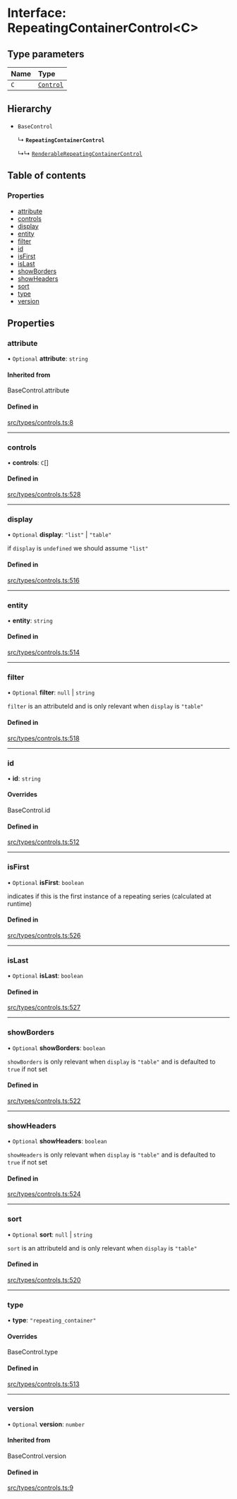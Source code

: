 # Interface: RepeatingContainerControl\<C\>

## Type parameters

| Name | Type |
| :------ | :------ |
| `C` | [`Control`](../wiki/Exports#control) |

## Hierarchy

- `BaseControl`

  ↳ **`RepeatingContainerControl`**

  ↳↳ [`RenderableRepeatingContainerControl`](../wiki/RenderableRepeatingContainerControl)

## Table of contents

### Properties

- [attribute](../wiki/RepeatingContainerControl#attribute)
- [controls](../wiki/RepeatingContainerControl#controls)
- [display](../wiki/RepeatingContainerControl#display)
- [entity](../wiki/RepeatingContainerControl#entity)
- [filter](../wiki/RepeatingContainerControl#filter)
- [id](../wiki/RepeatingContainerControl#id)
- [isFirst](../wiki/RepeatingContainerControl#isfirst)
- [isLast](../wiki/RepeatingContainerControl#islast)
- [showBorders](../wiki/RepeatingContainerControl#showborders)
- [showHeaders](../wiki/RepeatingContainerControl#showheaders)
- [sort](../wiki/RepeatingContainerControl#sort)
- [type](../wiki/RepeatingContainerControl#type)
- [version](../wiki/RepeatingContainerControl#version)

## Properties

### attribute

• `Optional` **attribute**: `string`

#### Inherited from

BaseControl.attribute

#### Defined in

[src/types/controls.ts:8](https://github.com/decisively-io/interview-sdk/blob/77d32c1ca407f93925481973bd6e1fbe32ee8c59/src/types/controls.ts#L8)

___

### controls

• **controls**: `C`[]

#### Defined in

[src/types/controls.ts:528](https://github.com/decisively-io/interview-sdk/blob/77d32c1ca407f93925481973bd6e1fbe32ee8c59/src/types/controls.ts#L528)

___

### display

• `Optional` **display**: ``"list"`` \| ``"table"``

if `display` is `undefined` we should assume `"list"`

#### Defined in

[src/types/controls.ts:516](https://github.com/decisively-io/interview-sdk/blob/77d32c1ca407f93925481973bd6e1fbe32ee8c59/src/types/controls.ts#L516)

___

### entity

• **entity**: `string`

#### Defined in

[src/types/controls.ts:514](https://github.com/decisively-io/interview-sdk/blob/77d32c1ca407f93925481973bd6e1fbe32ee8c59/src/types/controls.ts#L514)

___

### filter

• `Optional` **filter**: ``null`` \| `string`

`filter` is an attributeId and is only relevant when `display` is `"table"`

#### Defined in

[src/types/controls.ts:518](https://github.com/decisively-io/interview-sdk/blob/77d32c1ca407f93925481973bd6e1fbe32ee8c59/src/types/controls.ts#L518)

___

### id

• **id**: `string`

#### Overrides

BaseControl.id

#### Defined in

[src/types/controls.ts:512](https://github.com/decisively-io/interview-sdk/blob/77d32c1ca407f93925481973bd6e1fbe32ee8c59/src/types/controls.ts#L512)

___

### isFirst

• `Optional` **isFirst**: `boolean`

indicates if this is the first instance of a repeating series (calculated at runtime)

#### Defined in

[src/types/controls.ts:526](https://github.com/decisively-io/interview-sdk/blob/77d32c1ca407f93925481973bd6e1fbe32ee8c59/src/types/controls.ts#L526)

___

### isLast

• `Optional` **isLast**: `boolean`

#### Defined in

[src/types/controls.ts:527](https://github.com/decisively-io/interview-sdk/blob/77d32c1ca407f93925481973bd6e1fbe32ee8c59/src/types/controls.ts#L527)

___

### showBorders

• `Optional` **showBorders**: `boolean`

`showBorders` is only relevant when `display` is `"table"` and is defaulted to `true` if not set

#### Defined in

[src/types/controls.ts:522](https://github.com/decisively-io/interview-sdk/blob/77d32c1ca407f93925481973bd6e1fbe32ee8c59/src/types/controls.ts#L522)

___

### showHeaders

• `Optional` **showHeaders**: `boolean`

`showHeaders` is only relevant when `display` is `"table"` and is defaulted to `true` if not set

#### Defined in

[src/types/controls.ts:524](https://github.com/decisively-io/interview-sdk/blob/77d32c1ca407f93925481973bd6e1fbe32ee8c59/src/types/controls.ts#L524)

___

### sort

• `Optional` **sort**: ``null`` \| `string`

`sort` is an attributeId and is only relevant when `display` is `"table"`

#### Defined in

[src/types/controls.ts:520](https://github.com/decisively-io/interview-sdk/blob/77d32c1ca407f93925481973bd6e1fbe32ee8c59/src/types/controls.ts#L520)

___

### type

• **type**: ``"repeating_container"``

#### Overrides

BaseControl.type

#### Defined in

[src/types/controls.ts:513](https://github.com/decisively-io/interview-sdk/blob/77d32c1ca407f93925481973bd6e1fbe32ee8c59/src/types/controls.ts#L513)

___

### version

• `Optional` **version**: `number`

#### Inherited from

BaseControl.version

#### Defined in

[src/types/controls.ts:9](https://github.com/decisively-io/interview-sdk/blob/77d32c1ca407f93925481973bd6e1fbe32ee8c59/src/types/controls.ts#L9)

